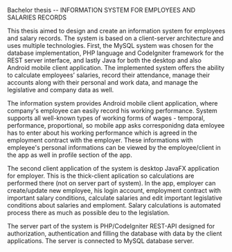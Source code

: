 Bachelor thesis -- INFORMATION SYSTEM FOR EMPLOYEES AND SALARIES RECORDS

This thesis aimed to design and create an information system for employees and salary records. The system is based on a client-server architecture and uses multiple technologies. First, the MySQL system was chosen for the database implementation, PHP language and CodeIgniter framework for the REST server interface, and lastly Java for both the desktop and also Android mobile client application. The implemented system offers the ability to calculate employees’ salaries, record their attendance, manage their accounts along with their personal and work data, and manage the legislative and company data as well.

The information system provides Android mobile client application, where company's employee can easily record his working performance. System supports all well-known types of working forms of wages - temporal, performance, proportional, so mobile app asks corresponidng data emloyee has to enter about his working performance which is agreed in the employment contract with the employer. These informations with empleyee's personal informations can be viewed by the employee/client in the app as well in profile section of the app.

The second client application of the system is desktop JavaFX application for employer. This is the thick-client aplication so calculations are performed there (not on server part of system). In the app, employer can create/update new employee, his login account, employment contract with important salary conditions, calculate salaries and edit important legislative conditions about salaries and emploment. Salary calculations is automated process there as much as possible deu to the legislation. 

The server part of the system is PHP/CodeIgniter REST-API designed for authorization, authentication and filling the database with data by the client applications. The server is connected to MySQL database server.
